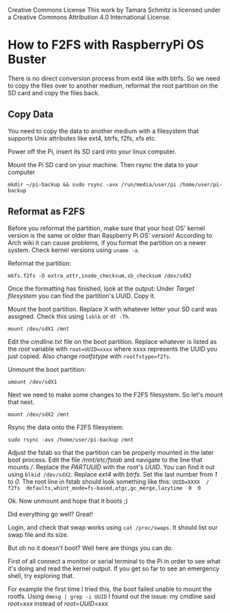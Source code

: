 Creative Commons License
This work by Tamara Schmitz is licensed under a Creative Commons Attribution 4.0 International License.

# How to F2FS with RaspberryPi OS Buster

There is no direct conversion process from ext4 like with btrfs. So we need to
copy the files over to another medium, reformat the root partition on the SD card and copy the files back.

## Copy Data

You need to copy the data to another medium with a filesystem that supports Unix
attributes like ext4, btrfs, f2fs, xfs etc.

Power off the Pi, insert its SD card into your linux computer.

Mount the Pi SD card on your machine. Then rsync the data to your computer

`mkdir ~/pi-backup && sudo rsync -avx /run/media/user/pi /home/user/pi-backup`

## Reformat as F2FS

Before you reformat the partition, make sure that your host OS' kernel version
is the same or older than Raspberry Pi OS' version! According to Arch wiki it
can cause problems, if you format the partition on a newer system. Check kernel
versions using `uname -a`.

Reformat the partition:

`mkfs.f2fs -O extra_attr,inode_checksum,sb_checksum /dev/sdX2`

Once the formatting has finished, look at the output: Under *Target filesystem* you can find the partition's UUID. Copy it.

Mount the boot partition. Replace X with whatever letter your SD card was assigned. Check this using `lsblk` or `df -Th`.

`mount /dev/sdX1 /mnt`

Edit the *cmdline.txt* file on the boot partition. Replace whatever is listed as the *root* variable with `root=UUID=xxxx` where xxxx represents the UUID you just copied. Also change *rootfstype* with `rootfstype=f2fs`.

Unmount the boot partition:

`umount /dev/sdX1`

Next we need to make some changes to the F2FS filesystem. So let's mount that next.

`mount /dev/sdX2 /mnt`

Rsync the data onto the F2FS filesystem:

`sudo rsync -avx /home/user/pi-backup /mnt`

Adjust the fstab so that the partition can be properly mounted in the later boot process. Edit the file */mnt/etc/fstab* and navigate to the line that mounts */*.
Replace the *PARTUUID* with the root's *UUID*. You can find it out using `blkid /dev/sdX2`. Replace *ext4* with *btrfs*. Set the last number from *1* to *0*.
The root line in fstab should look something like this:
`UUID=XXXX  /  f2fs  defaults,whint_mode=fs-based,atgc,gc_merge,lazytime  0  0`

Ok. Now unmount and hope that it boots ;)

Did everything go well? Great!

Login, and check that swap works using `cat /proc/swaps`. It should list our swap file and its size.

But oh no it doesn't boot? Well here are things you can do.

First of all connect a monitor or serial terminal to the Pi in order to see what it's doing and read the kernel output. If you get so far to see an emergency shell, try exploring that.

For example the first time I tried this, the boot failed unable to mount the rootfs. Using `dmesg | grep -i UUID` I found out the issue: my cmdline said *root=xxx* instead of *root=UUID=xxx*

